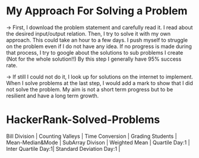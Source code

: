 # My Approach For Solving a Problem

-> First, I download the problem statement and carefully read it. I read about the desired  input/output relation. Then, I try to solve it with my own approach. This could take an hour to a few days. I push myself to struggle on the problem even if I do not have any idea. If no progress is made during that process, I try to google about the solutions to sub problems I create (Not for the whole solution!!) By this step I generally have 95% success rate. 


-> If still I could not do it, I look up for solutions on the internet to implement. When I solve problems at the last step, I would add a mark to show that I did not solve the problem. My aim is not a short term progress but to be resilient and have a long term growth.


# HackerRank-Solved-Problems
Bill Division |
Counting Valleys |
Time Conversion |
Grading Students |
Mean-Median&Mode |
SubArray Divison |
Weighted Mean |
Quartile Day:1 |
Inter Quartile Day:1|
Standard Deviation Day:1 |

